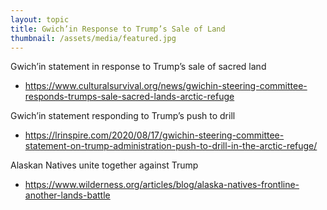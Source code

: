 ```yaml
---
layout: topic
title: Gwich’in Response to Trump’s Sale of Land
thumbnail: /assets/media/featured.jpg
---
```

Gwich’in statement in response to Trump’s sale of sacred land  

* <https://www.culturalsurvival.org/news/gwichin-steering-committee-responds-trumps-sale-sacred-lands-arctic-refuge>

Gwich’in statement responding to Trump’s push to drill 

* <https://lrinspire.com/2020/08/17/gwichin-steering-committee-statement-on-trump-administration-push-to-drill-in-the-arctic-refuge/>

Alaskan Natives unite together against Trump

* <https://www.wilderness.org/articles/blog/alaska-natives-frontline-another-lands-battle>